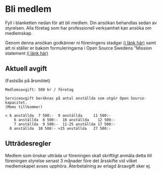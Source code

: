 # Bli medlem
Fyll i blanketten nedan för att bli medlem. Din ansökan behandlas sedan av styrelsen. Alla företag som har professionell verksamhet kan ansöka om medlemskap.

Genom denna ansökan godkänner ni föreningens stadgar [(i länk här)](https://opensourcesweden.github.io/stadgar/) samt att ni ställer er bakom formuleringarna i Open Source Swedens "Mission statement [(i länk här)](https://opensourcesweden.github.io/stadgar/)

## Aktuell avgift 
(Fastslås på årsmötet)
```
Medlemsavgift: 500 kr / företag
```
```
Serviceavgift beräknas på antal anställda som utgör Open Source-kapacitet.
(Moms tillkommer)
 
< 6 anställda  7 500:-  9 anställda     11 500:-
 	6 anställda  8 500:-  10 anställda    12 500:-
 	7 anställda  9 500:-  11-25 anställda 17 500:-
  8 anställda  10 500:- >25 anställda   27 500:-
```

## Utträdesregler
Medlem som önskar utträda ur föreningen skall skriftligt anmäla detta till föreningen styrelse senast 3 månader före det årsskifte vid vilket medlemskapet avses upphöra. Återbetalning av erlagd årsavgift sker ej.
